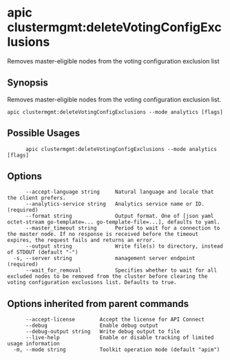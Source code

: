 # apic clustermgmt:deleteVotingConfigExclusions

Removes master-eligible nodes from the voting configuration exclusion list

## Synopsis

Removes master-eligible nodes from the voting configuration exclusion list.

```
apic clustermgmt:deleteVotingConfigExclusions --mode analytics [flags]
```

## Possible Usages

```
      apic clustermgmt:deleteVotingConfigExclusions --mode analytics [flags]
```

## Options

```
      --accept-language string     Natural language and locale that the client prefers.
      --analytics-service string   Analytics service name or ID. (required)
      --format string              Output format. One of [json yaml octet-stream go-template=... go-template-file=...], defaults to yaml.
      --master_timeout string      Period to wait for a connection to the master node. If no response is received before the timeout expires, the request fails and returns an error.
      --output string              Write file(s) to directory, instead of STDOUT (default "-")
  -s, --server string              management server endpoint (required)
      --wait_for_removal           Specifies whether to wait for all excluded nodes to be removed from the cluster before clearing the voting configuration exclusions list. Defaults to true.
```

## Options inherited from parent commands

```
      --accept-license        Accept the license for API Connect
      --debug                 Enable debug output
      --debug-output string   Write debug output to file
      --live-help             Enable or disable tracking of limited usage information
  -m, --mode string           Toolkit operation mode (default "apim")
```
